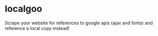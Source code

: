 localgoo
========

Scrape your website for references to google apis (ajax and fonts) and reference a local copy instead!
